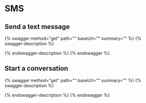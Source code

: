 # SMS

## Send a text message

{% swagger method="get" path="" baseUrl="" summary="" %}
{% swagger-description %}

{% endswagger-description %}
{% endswagger %}



## Start a conversation

{% swagger method="get" path="" baseUrl="" summary="" %}
{% swagger-description %}

{% endswagger-description %}
{% endswagger %}
